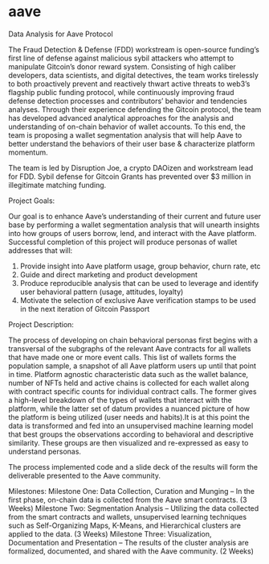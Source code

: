 # aave
Data Analysis for Aave Protocol

The Fraud Detection & Defense (FDD) workstream is open-source funding’s first line of defense against malicious sybil attackers who attempt to manipulate Gitcoin’s donor reward system. Consisting of high caliber developers, data scientists, and digital detectives, the team works tirelessly to both proactively prevent and reactively thwart active threats to web3’s flagship public funding protocol, while continuously improving fraud defense detection processes and contributors’ behavior and tendencies analyses. Through their experience defending the Gitcoin protocol, the team has developed advanced analytical approaches for the analysis and understanding of on-chain behavior of wallet accounts. To this end, the team is proposing a wallet segmentation analysis that will help Aave to better understand the behaviors of their user base & characterize platform momentum.

The team is led by Disruption Joe, a crypto DAOizen and workstream lead for FDD. Sybil defense for Gitcoin Grants has prevented over $3 million in illegitimate matching funding. 
 
Project Goals: 


Our goal is to enhance Aave’s understanding of their current and future user base by performing a wallet segmentation analysis that will unearth insights into how groups of users borrow, lend, and interact with the Aave platform. Successful completion of this project will produce personas of wallet addresses that will:


1.    Provide insight into Aave platform usage, group behavior, churn rate, etc
2.    Guide and direct marketing and product development
3.    Produce reproducible analysis that can be used to leverage and identify user behavioral pattern (usage, attitudes, loyalty)
4.    Motivate the selection of exclusive Aave verification stamps to be used in the next iteration of Gitcoin Passport

Project Description: 

The process of developing on chain behavioral personas first begins with a transversal of the subgraphs of the relevant Aave contracts for all wallets that have made one or more event calls.
This list of wallets forms the population sample, a snapshot of all Aave platform users up until that point in time. Platform agnostic characteristic data such as the wallet balance, number of NFTs held and active chains is collected for each wallet along with contract specific counts for individual contract calls.  The former gives a high-level breakdown of the types of wallets that interact with the platform, while the latter set of datum provides a nuanced picture of how the platform is being utilized (user needs and habits).It is at this point the data is transformed and fed into an unsupervised machine learning model that best groups the observations according to behavioral and descriptive similarity. These groups are then visualized and re-expressed as easy to understand personas.

The process implemented code and a slide deck of the results will form the deliverable presented to the Aave community.



Milestones: 
Milestone One: Data Collection, Curation and Munging – In the first phase, on-chain data is collected from the Aave smart contracts. (3 Weeks)
Milestone Two: Segmentation Analysis – Utilizing the data collected from the smart contracts and wallets, unsupervised learning techniques such as Self-Organizing Maps, K-Means, and Hierarchical clusters are applied to the data. (3 Weeks)
Milestone Three: Visualization, Documentation and Presentation – The results of the cluster analysis are formalized, documented, and shared with the Aave community. (2 Weeks)
